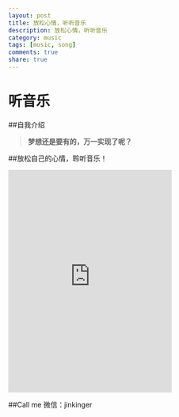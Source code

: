 ```yaml
---
layout: post
title: 放松心情，听听音乐
description: 放松心情，听听音乐
category: music
tags: [music, song]
comments: true
share: true
---
```


# 听音乐
##自我介绍

> **梦想还是要有的，万一实现了呢？**

<!--more-->

##放松自己的心情，聆听音乐！

<iframe frameborder="no" border="0" marginwidth="0" marginheight="0" width=330 height=450 src="http://music.163.com/outchain/player?type=0&id=87257665&auto=1&height=430"></iframe>

##Call me
微信：jinkinger
